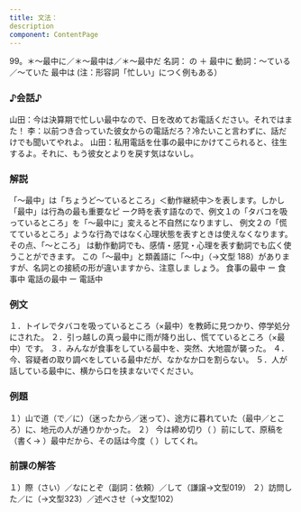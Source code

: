```yaml
---
title: 文法：
description
component: ContentPage
---
```



99。＊～最中に／＊～最中は／＊～最中だ
名詞： の ＋ 最中に
動詞：～ている／～ていた 最中は
(注：形容詞「忙しい」につく例もある）
### ♪会話♪
山田：今は決算期で忙しい最中なので、日を改めてお電話ください。それではまた！
李：以前つき合っていた彼女からの電話だろ？冷たいこと言わずに、話だけでも聞いてやれよ。
山田：私用電話を仕事の最中にかけてこられると、往生するよ。それに、もう彼女とよりを戻す気はないし。
### 解説
「～最中」は「ちょうど～ているところ」＜動作継続中＞を表します。しかし「最中」は行為の最も重要なピ ーク時を表す語なので、例文１の「タバコを吸っているところ」を「～最中に」変えると不自然になりますし、 例文２の「慌てているところ」ような行為ではなく心理状態を表すときは使えなくなります。その点、「～ところ」 は動作動詞でも、感情・感覚・心理を表す動詞でも広く使うことができます。
この「～最中」と類義語に「～中」（→文型 188）がありますが、名詞との接続の形が違いますから、注意しま しょう。
食事の最中 ー 食事中 電話の最中 ー 電話中
### 例文
１．トイレでタバコを吸っているところ（×最中）を教師に見つかり、停学処分にされた。
２．引っ越しの真っ最中に雨が降り出し、慌てているところ（×最中）です。
３．みんなが食事をしている最中を、突然、大地震が襲った。
４．今、容疑者の取り調べをしている最中だが、なかなか口を割らない。
５．人が話している最中に、横から口を挟まないでください。
### 例題
１）山で道（で／に）（迷ったから／迷って）、途方に暮れていた（最中／ところ）に、地元の人が通りかかった。
２） 今は締め切り（ ）前にして、原稿を（書く→ ）最中だから、その話は今度（ ）してくれ。
### 前課の解答
１）際（さい）／なにとぞ（副詞：依頼）／して（謙譲→文型019）
２）訪問した／に（→文型323）／述べさせ（→文型102）
